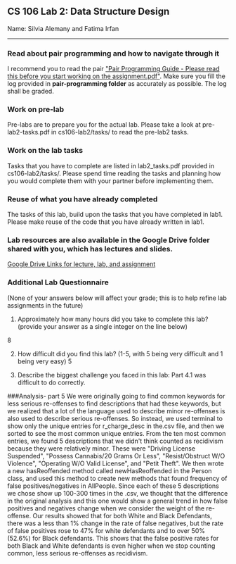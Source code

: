 ## CS 106 Lab 2: Data Structure Design

Name: Silvia Alemany and Fatima Irfan

---

### Read about pair programming and how to navigate through it

I recommend you to read the pair ["Pair Programming Guide - Please read this before you start working on the assignment.pdf"](https://drive.google.com/file/d/1tmSYwfKKXeMVDXvT6q5fPHPbF_vMF9Z4/view?usp=sharing). Make sure you fill the log provided in **pair-programming folder** as accurately as possible. The log shall be graded. 

### Work on pre-lab

Pre-labs are to prepare you for the actual lab. Please take a look at pre-lab2-tasks.pdf in cs106-lab2/tasks/ to read the pre-lab2 tasks. 

### Work on the lab tasks
Tasks that you have to complete are listed in lab2_tasks.pdf provided in cs106-lab2/tasks/. Please spend time reading the tasks and planning how you would complete them with your partner before implementing them.  

### Reuse of what you have already completed
The tasks of this lab, build upon the tasks that you have completed in lab1. Please make reuse of the code that you have already written in lab1. 


### Lab resources are also available in the Google Drive folder shared with you, which has lectures and slides. 

[Google Drive Links for lecture, lab, and assignment](https://drive.google.com/drive/folders/1EuAYlyaFLN97TI7PzW0b8PfPxxaD5Zsk?usp=sharing)

### Additional Lab Questionnaire

(None of your answers below will affect your grade; this is to help refine lab
assignments in the future)

1. Approximately how many hours did you take to complete this lab? (provide your answer as a single integer on the line below)

8

2. How difficult did you find this lab? (1-5, with 5 being very difficult and 1 being very easy)
5

3. Describe the biggest challenge you faced in this lab: Part 4.1 was difficult to do correctly.


###Analysis- part 5
We were originally going to find common keywords for less serious re-offenses to find descriptions that  had these keywords, 
but we realized that a lot of the language used to describe minor re-offenses is also used to describe serious re-offenses.
So instead, we used terminal to show only the unique entries for r_charge_desc in the.csv file, and then we sorted to see the most
common unique entries. From the ten most common entries, we found 5 descriptions that we didn't think counted as recidivism because 
they were relatively minor. These were "Driving License Suspended", "Possess Cannabis/20 Grams Or Less", "Resist/Obstruct W/O Violence",
"Operating W/O Valid License", and "Petit Theft". We then wrote a new hasReoffended method called newHasReoffended in the Person class,
and used this method to create new methods that found frequency of false positives/negatives in AllPeople.
Since each of these 5 descriptions we chose show up 100-300 times in the .csv, we thought that the difference in the original analysis
and this one would show a general trend in how false positives and negatives change when we consider the weight of the re-offense.
Our results showed that for both White and Black Defendants, there was a less than 1% change in the rate of false negatives,
but the rate of false positives rose to 47% for white defendants and to over 50% (52.6%) for Black defendants. This shows that the false positive
rates for both Black and White defendants is even higher when we stop counting common, less serious re-offenses as recidivism.
